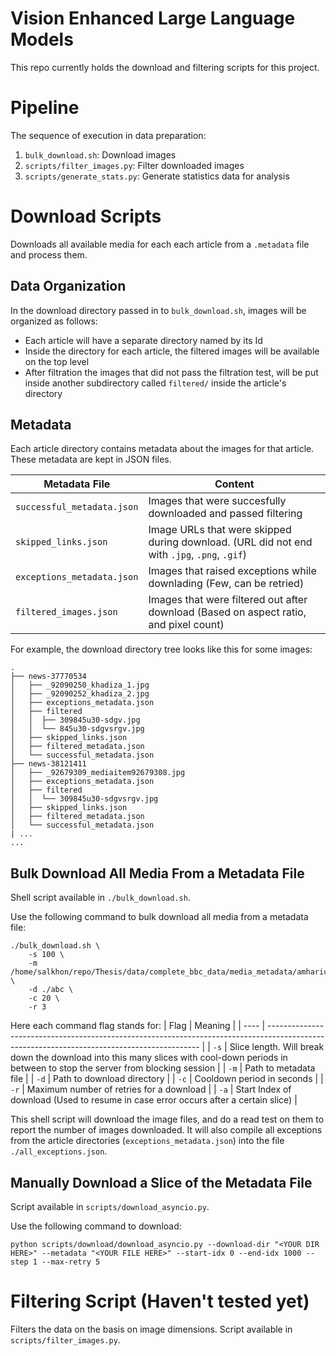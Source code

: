 # Vision Enhanced Large Language Models
This repo currently holds the download and filtering scripts for this project. 

# Pipeline

The sequence of execution in data preparation: 
1. `bulk_download.sh`: Download images
2. `scripts/filter_images.py`: Filter downloaded images 
3. `scripts/generate_stats.py`: Generate statistics data for analysis

# Download Scripts
Downloads all available media for each each article from a `.metadata` file and process them. 

## Data Organization
In the download directory passed in to `bulk_download.sh`, images will be organized as follows:
- Each article will have a separate directory named by its Id
- Inside the directory for each article, the filtered images will be available on the top level
- After filtration the images that did not pass the filtration test, will be put inside another subdirectory  called `filtered/` inside the article's directory


## Metadata 
Each article directory contains metadata about the images for that article. These metadata are kept in JSON files. 

| Metadata File              | Content                                                                                     |
| -------------------------- | ------------------------------------------------------------------------------------------- |
| `successful_metadata.json` | Images that were succesfully downloaded and passed filtering                                |
| `skipped_links.json`       | Image URLs that were skipped during download. (URL did not end with `.jpg`, `.png`, `.gif`) |
| `exceptions_metadata.json` | Images that raised exceptions while downlading (Few, can be retried)                        |
| `filtered_images.json`     | Images that were filtered out after download (Based on aspect ratio, and pixel count)       |

For example, the download directory tree looks like this for some images:
```
.
├── news-37770534
│   ├── _92090250_khadiza_1.jpg
│   ├── _92090252_khadiza_2.jpg
│   ├── exceptions_metadata.json
│   ├── filtered
│   │  ├── 309845u30-sdgv.jpg
│   │  └── 845u30-sdgvsrgv.jpg
│   ├── skipped_links.json
│   ├── filtered_metadata.json
│   └── successful_metadata.json
├── news-38121411
│   ├── _92679309_mediaitem92679308.jpg
│   ├── exceptions_metadata.json
│   ├── filtered
│   │  └── 309845u30-sdgvsrgv.jpg
│   ├── skipped_links.json
│   ├── filtered_metadata.json
│   └── successful_metadata.json
| ...
...
```


## Bulk Download All Media From a Metadata File
Shell script available in `./bulk_download.sh`. 

Use the following command to bulk download all media from a metadata file:
```
./bulk_download.sh \
    -s 100 \
    -m /home/salkhon/repo/Thesis/data/complete_bbc_data/media_metadata/amharic.metadata \
    -d ./abc \
    -c 20 \
    -r 3
```

Here each command flag stands for:
| Flag | Meaning                                                                                                                                     |
| ---- | ------------------------------------------------------------------------------------------------------------------------------------------- |
| `-s` | Slice length. Will break down the download into this many slices with cool-down periods in between to stop the server from blocking session |
| `-m` | Path to metadata file                                                                                                                       |
| `-d` | Path to download directory                                                                                                                  |
| `-c` | Cooldown period in seconds                                                                                                                  |
| `-r` | Maximum number of retries for a download                                                                                                    |
| `-a` | Start Index of download (Used to resume in case error occurs after a certain slice)                                                         |

This shell script will download the image files, and do a read test on them to report the number of images downloaded. It will also compile all exceptions from the article directories (`exceptions_metadata.json`) into the file `./all_exceptions.json`. 

## Manually Download a Slice of the Metadata File
Script available in `scripts/download_asyncio.py`. 

Use the following command to download:
```
python scripts/download/download_asyncio.py --download-dir "<YOUR DIR HERE>" --metadata "<YOUR FILE HERE>" --start-idx 0 --end-idx 1000 --step 1 --max-retry 5
```

# Filtering Script (Haven't tested yet)
Filters the data on the basis on image dimensions. Script available in `scripts/filter_images.py`. 